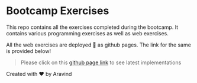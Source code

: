 # Bootcamp Exercises

This repo contains all the exercises completed during the bootcamp. It contains various programming exercises as well as web exercises.

All the web exercises are deployed 🚀 as github pages. The link for the same is provided below!
> Please click on this [github page link](https://grey-life.github.io/exercises/) to see latest implementations

Created with ❤️ by Aravind

